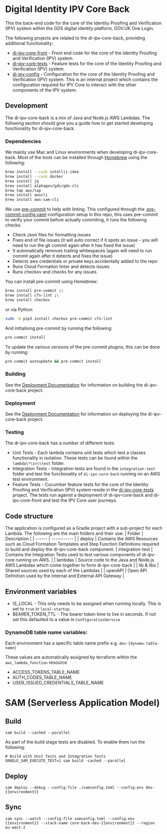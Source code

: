 # Digital Identity IPV Core Back

This the back-end code for the core of the Identity Proofing and Verification (IPV) system within the GDS digital identity platform, GOV.UK One Login.

The following projects are related to the di-ipv-core-back, providing additional functionality:
* [di-ipv-core-front](https://github.com/alphagov/di-ipv-core-front) - Front end code for the core of the Identity Proofing and Verification (IPV) system.
* [di-ipv-core-tests](https://github.com/alphagov/di-ipv-core-tests) - Feature tests for the core of the Identity Proofing and Verification (IPV) system.
* [di-ipv-config](https://github.com/alphagov/di-ipv-config) - Configuration for the core of the Identity Proofing and Verification (IPV) system. This is an internal project which contains the configuration required for IPV Core to interact with the other components of the IPV system.

## Development
The di-ipv-core-back is a mix of Java and Node.js AWS Lambdas. The following section should give you a guide how to get started developing functionality for di-ipv-core-back.

### Dependencies
We mainly use Mac and Linux environments when developing di-ipv-core-back. Most of the tools can be installed through [Homebrew](https://brew.sh/) using the following:
```bash
brew install --cask intellij-idea
brew install --cask docker
brew install jq
brew install alphagov/gds/gds-cli
brew tap aws/tap
brew install awscli
brew install aws-sam-cli
```

We use [pre-commit](https://pre-commit.com/) to help with linting. This configured through the [.pre-commit-config.yaml](pre-commit-config.yaml) configuration setup in this repo, this uses pre-commit to verify your commit before actually commiting, it runs the following checks:
* Check Json files for formatting issues
* Fixes end of file issues (it will auto correct if it spots an issue - you will need to run the git commit again after it has fixed the issue)
* It automatically removes trailing whitespaces (again will need to run commit again after it detects and fixes the issue)
* Detects aws credentials or private keys accidentally added to the repo
* Runs Cloud Formation linter and detects issues
* Runs checkov and checks for any issues.

You can install pre-commit using Homebrew:
```bash
brew install pre-commit ;\
brew install cfn-lint ;\
brew install checkov
```

or via Python

```bash
sudo -H pip3 install checkov pre-commit cfn-lint
```

And initialising pre-commit by running the following:
```bash
pre-commit install
```

To update the various versions of the pre-commit plugins, this can be done by running:
```bash
pre-commit autoupdate && pre-commit install
```

### Building
See the [Deployment Documentation](deploy/README.md) for information on building the di-ipv-core-back project.

### Deployment
See the [Deployment Documentation](deploy/README.md) for information on deploying the di-ipv-core-back project.

### Testing
The di-ipv-core-back has a number of different tests:
* Unit Tests - Each lambda contains unit tests which test a classes functionality in isolation. These tests can be found within the `lambda\*\src\test` folder.
* Integration Tests - Integration tests are found in the `integration-test` folder and test the functionality of `di-ipv-core-back` running on an AWS test environment.
* Feature Tests - Cucumber feature tests for the core of the Identity Proofing and Verification (IPV) system reside in the [di-ipv-core-tests](https://github.com/alphagov/di-ipv-core-tests) project. The tests run against a deployment of di-ipv-core-back and di-ipv-core-front and test the IPV Core user journeys.

## Code structure
The application is configured as a Gradle project with a sub-project for each Lambda. The following are the main folders and their use:
| Folder | Description |
| ------ | ----------- |
| deploy | Contains the AWS Resources such as Cloud Formation Templates and Step Function Definitions required to build and deploy the di-ipv-core-back component.
| integration-test | Contains the Integration Tests used to test various components of di-ipv-core running on AWS. |
| lambdas | Source code to the Java and Node.js AWS Lambdas which come together to form di-ipv-core-back |
| lib & libs | Shared sources used by each of the Lambdas |
| openAPI | Open API Definition used by the Internal and External API Gateway |

## Environment variables

* IS_LOCAL - This only needs to be assigned when running locally. This is set to `true` in `local-startup`.
* BEARER_TOKEN_TTL - The bearer token time to live in seconds. If not set this defaulted to a value in `ConfigurationService`

### DynamoDB table name variables:
Each environment has a specific table name prefix e.g. `dev-{dynamo-table-name}`

These values are automatically assigned by terraform within the `aws_lambda_function` resource
* ACCESS_TOKENS_TABLE_NAME
* AUTH_CODES_TABLE_NAME
* USER_ISSUED_CREDENTIALS_TABLE_NAME

# SAM (Serverless Application Model)
## Build
```
sam build --cached --parallel
```

As part of the build stage tests are disabled. To enable them run the following:
```
# Build with Unit Tests and Integration Tests
GRADLE_SAM_EXECUTE_TEST=1 sam build -cached --parallel
```

## Deploy
```
sam deploy --debug --config-file ./samconfig.toml --config-env dev-{{environment}}
```

## Sync
```
sam sync --watch --config-file samconfig.toml --config-env {{environment}} --stack-name core-back-dev-{{environment}} --region eu-west-2
```
